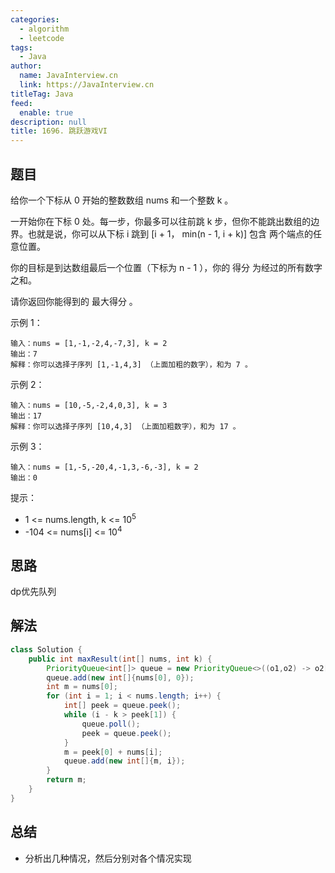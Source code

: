 ```yaml
---
categories: 
  - algorithm
  - leetcode
tags: 
  - Java
author: 
  name: JavaInterview.cn
  link: https://JavaInterview.cn
titleTag: Java
feed: 
  enable: true
description: null
title: 1696. 跳跃游戏VI
---
```


## 题目

给你一个下标从 0 开始的整数数组 nums 和一个整数 k 。

一开始你在下标 0 处。每一步，你最多可以往前跳 k 步，但你不能跳出数组的边界。也就是说，你可以从下标 i 跳到 [i + 1， min(n - 1, i + k)] 包含 两个端点的任意位置。

你的目标是到达数组最后一个位置（下标为 n - 1 ），你的 得分 为经过的所有数字之和。

请你返回你能得到的 最大得分 。



示例 1：

    输入：nums = [1,-1,-2,4,-7,3], k = 2
    输出：7
    解释：你可以选择子序列 [1,-1,4,3] （上面加粗的数字），和为 7 。
示例 2：

    输入：nums = [10,-5,-2,4,0,3], k = 3
    输出：17
    解释：你可以选择子序列 [10,4,3] （上面加粗数字），和为 17 。
示例 3：

    输入：nums = [1,-5,-20,4,-1,3,-6,-3], k = 2
    输出：0


提示：

* 1 <= nums.length, k <= 10<sup>5</sup>
* -104 <= nums[i] <= 10<sup>4</sup>

## 思路

dp优先队列

## 解法
```java
class Solution {
    public int maxResult(int[] nums, int k) {
        PriorityQueue<int[]> queue = new PriorityQueue<>((o1,o2) -> o2[0] - o1[0]);
        queue.add(new int[]{nums[0], 0});
        int m = nums[0];
        for (int i = 1; i < nums.length; i++) {
            int[] peek = queue.peek();
            while (i - k > peek[1]) {
                queue.poll();
                peek = queue.peek();
            }
            m = peek[0] + nums[i];
            queue.add(new int[]{m, i});
        }
        return m;
    }
}

```

## 总结

- 分析出几种情况，然后分别对各个情况实现 
